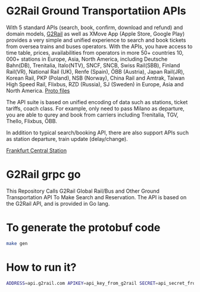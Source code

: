 # G2Rail Ground Transportatiion APIs

With 5 standard APIs (search, book, confirm, download and refund) and domain models, [G2Rail](https://www.g2rail.com) as well as XMove App (Apple Store, Google Play) provides a very simple and unified experience to search and book tickets from oversea trains and buses operators. With the APIs, you have access to time table, prices, availabilities from operators in more 50+ countries 10, 000+ stations in Europe, Asia, North America, including Deutsche Bahn(DB), Trenitalia, Italo(NTV), SNCF, SNCB, Swiss Rail(SBB), Finland Rail(VR), National Rail (UK), Renfe (Spain), ÖBB (Austria), Japan Rail(JR), Korean Rail, PKP (Poland), NSB (Norway), China Rail and Amtrak, Taiwan High Speed Rail, Flixbus, RZD (Russia), SJ (Sweden) in Europe, Asia and North America. [Proto files](https://github.com/G2Rail/g2rail-grpc-go/tree/master/proto) 

The API suite is based on unified encoding of data such as stations, ticket tariffs, coach class. For example, only need to pass Milano as departure, you are able to qurey and book from carriers including Trenitalia, TGV, Thello, Flixbus, ÖBB. 

In addition to typical search/booking API, there are also support APIs such as station departure, train update (delay/change). 

[Frankfurt Central Station](http://help.g2rail.com/stations/frankfurt-hbf)

# G2Rail grpc go

This Repository Calls G2Rail Global Rail/Bus and Other Ground Transportation API To Make Search and Reservation. The API is based on the G2Rail API, and is provided in Go lang.

# To generate the protobuf code

```bash
make gen
```

# How to run it?

```bash
ADDRESS=api.g2rail.com APIKEY=api_key_from_g2rail SECRET=api_secret_from_g2rail make client
```
